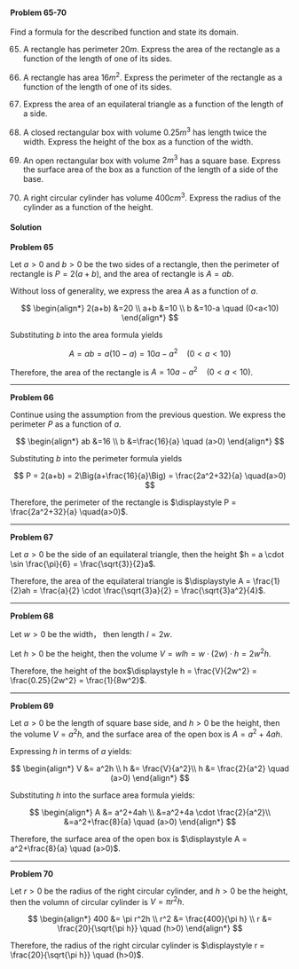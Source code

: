 <div class="alert alert-warning" role="alert">
<h4 class="alert-heading">Problem 65-70</h4>

Find a formula for the described function and state its domain.

65. A rectangle has perimeter $20 m$. Express the area of the rectangle as a function of the length of one of its sides.

66. A rectangle has area $16 m^2$. Express the perimeter of the rectangle as a function of the length of one of its sides.

67. Express the area of an equilateral triangle as a function of the length of a side.

68. A closed rectangular box with volume $0.25 m^3$ has length twice the width. Express the height of the box as a function of the width.

69. An open rectangular box with volume $2 m^3$ has a square base. Express the surface area of the box as a function of the length of a side of the base.

70. A right circular cylinder has volume $400 cm^3$. Express the radius of the cylinder as a function of the height.

</div>

<div class="alert alert-success" role="alert">
<h4 class="alert-heading">Solution</h4>

**Problem 65**

Let $a>0$ and $b>0$ be the two sides of a rectangle, then the perimeter of rectangle is $P = 2(a+b)$, and the area of rectangle is $A = ab$. 

Without loss of generality, we express the area $A$ as a function of $a$.

$$
\begin{align*}
2(a+b) &=20 \\
a+b &=10 \\
b &=10-a \quad (0<a<10)
\end{align*}
$$

Substituting $b$ into the area formula yields

$$ A = ab = a(10-a) = 10a-a^2 \quad(0<a<10) $$

Therefore, the area of the rectangle is $\displaystyle A=10a-a^2 \quad(0<a<10)$.

--------

**Problem 66**

Continue using the assumption from the previous question. We express the perimeter $P$ as a function of $a$.

$$
\begin{align*}
ab &=16 \\
b &=\frac{16}{a} \quad (a>0)
\end{align*}
$$

Substituting $b$ into the perimeter formula yields

$$ P = 2(a+b) = 2\Big(a+\frac{16}{a}\Big) = \frac{2a^2+32}{a} \quad(a>0) $$

Therefore, the perimeter of the rectangle is $\displaystyle P = \frac{2a^2+32}{a} \quad(a>0)$.

--------

**Problem 67**

Let $a>0$ be the side of an equilateral triangle, then the height $h = a \cdot \sin \frac{\pi}{6} = \frac{\sqrt{3}}{2}a$. 

Therefore, the area of the equilateral triangle is $\displaystyle A = \frac{1}{2}ah = \frac{a}{2} \cdot \frac{\sqrt{3}a}{2} = \frac{\sqrt{3}a^2}{4}$.

--------

**Problem 68**

Let $w > 0$ be the width， then length $l = 2w$. 

Let $h > 0$ be the height, then the volume $V = wlh = w \cdot (2w) \cdot h = 2w^2h$.

Therefore, the height of the box$\displaystyle h = \frac{V}{2w^2} = \frac{0.25}{2w^2} = \frac{1}{8w^2}$.

--------

**Problem 69**

Let $a>0$ be the length of square base side, and $h>0$ be the height, then the volume $V = a^2h$, and the surface area of the open box is $A = a^2+4ah$.

Expressing $h$ in terms of $a$ yields:

$$
\begin{align*}
V &= a^2h \\
h &= \frac{V}{a^2}\\
h &= \frac{2}{a^2} \quad (a>0)
\end{align*}
$$

Substituting $h$ into the surface area formula yields:

$$
\begin{align*}
A &= a^2+4ah \\
&=a^2+4a \cdot \frac{2}{a^2}\\
&=a^2+\frac{8}{a} \quad (a>0)
\end{align*}
$$

Therefore, the surface area of the open box is $\displaystyle A = a^2+\frac{8}{a} \quad (a>0)$.

--------

**Problem 70**

Let $r>0$ be the radius of the right circular cylinder, and $h>0$ be the height, then the volumn of circular cylinder is $V = \pi r^2h$.

$$
\begin{align*}
400 &= \pi r^2h \\
r^2 &= \frac{400}{\pi h} \\
r &= \frac{20}{\sqrt{\pi h}} \quad (h>0)
\end{align*}
$$

Therefore, the radius of the right circular cylinder is $\displaystyle r = \frac{20}{\sqrt{\pi h}} \quad (h>0)$.

</div>

